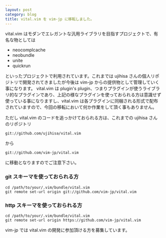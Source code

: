 ```yaml
---
layout: post
category: blog
title: vital.vim を vim-jp に移転しました。
---
```


vital.vim はモダンでエレガントな汎用ライブラリを目指すプロジェクトで、有名な物としては

* neocomplcache
* neobundle
* unite
* quickrun

といったプロジェクトで利用されています。これまでは ujihisa さんの個人リポジトリで開発されてきましたが今後は vim-jp からの提供物として管理していく事になります。
vital.vim は plugin's plugin、つまりプラグインが使うライブラリ的なプラグインであり、上記の様なプラグインを使っておられる方は意識せず使っている事になりますし、vital.vim は各プラグインに同梱される形式で配布されていますので、今回の移転において何か作業をして頂く事もありません。

ただし vital.vim のコードを追っかけておられる方は、これまでの ujihisa さんのリポジトリ

    git://github.com/ujihisa/vital.vim

から

    git://github.com/vim-jp/vital.vim

に移動となりますのでご注意下さい。

### git スキーマを使っておられる方

    cd /path/to/your/.vim/bundle/vital.vim
    git remote set-url origin git://github.com/vim-jp/vital.vim

### http スキーマを使っておられる方

    cd /path/to/your/.vim/bundle/vital.vim
    git remote set-url origin https://github.com/vim-jp/vital.vim

vim-jp では vital.vim の開発に参加頂ける方を募集しています。
